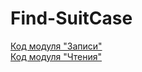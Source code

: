 # Find-SuitCase   
[Код модуля "Записи"](https://github.com/Gamer201760/find-SuitCase/blob/main/arduino/rfid_write_personal_data/rfid_write_personal_data.ino)   
[Код модуля "Чтения"](https://github.com/Gamer201760/find-SuitCase/blob/main/arduino/sketch_dec30a/sketch_dec30a.ino)   
